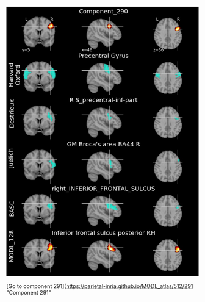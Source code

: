 


![290](preliminary/290.jpg "Component 290")

[Go to component 291](https://parietal-inria.github.io/MODL_atlas/512/291 "Component 291"